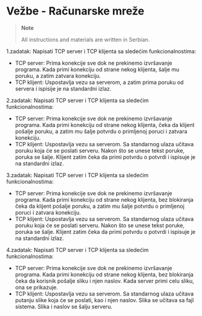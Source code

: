 # Vežbe - Računarske mreže

> **Note**
> 
> All instructions and materials are written in Serbian.

1.zadatak: Napisati TCP server i TCP klijenta sa sledećim funkcionalnostima:
 - TCP server: Prima konekcije sve dok ne prekinemo izvršavanje programa. Kada primi konekciju od strane nekog klijenta, šalje mu poruku, a zatim zatvara konekciju.
 - TCP klijent: Uspostavlja vezu sa serverom, a zatim prima poruku od servera i ispisije je na standardni izlaz.
 
2.zadatak: Napisati TCP server i TCP klijenta sa sledećim funkcionalnostima:
 - TCP server: Prima konekcije sve dok ne prekinemo izvršavanje programa. Kada primi konekciju od strane nekog klijenta, čeka da klijent pošalje poruku, a zatim mu šalje potvrdu o primljenoj poruci i zatvara konekciju.
 - TCP klijent: Uspostavlja vezu sa serverom. Sa standarnog ulaza učitava poruku koja će se poslati serveru. Nakon što se unese tekst poruke, poruka se šalje. Klijent zatim čeka da primi potvrdu o potvrdi i ispisuje je na standardni izlaz.

3.zadatak: Napisati TCP server i TCP klijenta sa sledećim funkcionalnostima:
 - TCP server: Prima konekcije sve dok ne prekinemo izvršavanje programa. Kada primi konekciju od strane nekog klijenta, bez blokiranja čeka da klijent pošalje poruku, a zatim mu šalje potvrdu o primljenoj poruci i zatvara konekciju.
 - TCP klijent: Uspostavlja vezu sa serverom. Sa standarnog ulaza učitava poruku koja će se poslati serveru. Nakon što se unese tekst poruke, poruka se šalje. Klijent zatim čeka da primi potvrdu o potvrdi i ispisuje je na standardni izlaz.
 
4.zadatak: Napisati TCP server i TCP klijenta sa sledećim funkcionalnostima:
 - TCP server: Prima konekcije sve dok ne prekinemo izvršavanje programa. Kada primi konekciju od strane nekog klijenta, bez blokiranja čeka da korisnik pošalje sliku i njen naslov. Kada server primi celu sliku, ona se prikazuje.
 - TCP klijent: Uspostavlja vezu sa serverom. Sa standarnog ulaza učitava putanju slike koja će se poslati, kao i njen naslov. Slika se učitava sa fajl sistema. Slika i naslov se šalju serveru.
